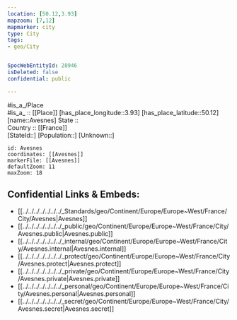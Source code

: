 ```yaml
---
location: [50.12,3.93] 
mapzoom: [7,12] 
mapmarker: city 
type: City
tags:
- geo/City


SpocWebEntityId: 28946
isDeleted: false
confidential: public

---
```

#is_a_/Place  
#is_a_ :: [[Place]] 
[has_place_longitude::3.93] 
[has_place_latitude::50.12] 
[name::Avesnes] 
State ::  
Country :: [[France]]  
[StateId::] 
[Population::] 
[Unknown::] 


```leaflet
id: Avesnes
coordinates: [[Avesnes]] 
markerFile: [[Avesnes]] 
defaultZoom: 11 
maxZoom: 18
```


## Confidential Links & Embeds: 
- [[../../../../../../../_Standards/geo/Continent/Europe/Europe~West/France/City/Avesnes|Avesnes]] 
- [[../../../../../../../_public/geo/Continent/Europe/Europe~West/France/City/Avesnes.public|Avesnes.public]] 
- [[../../../../../../../_internal/geo/Continent/Europe/Europe~West/France/City/Avesnes.internal|Avesnes.internal]] 
- [[../../../../../../../_protect/geo/Continent/Europe/Europe~West/France/City/Avesnes.protect|Avesnes.protect]] 
- [[../../../../../../../_private/geo/Continent/Europe/Europe~West/France/City/Avesnes.private|Avesnes.private]] 
- [[../../../../../../../_personal/geo/Continent/Europe/Europe~West/France/City/Avesnes.personal|Avesnes.personal]] 
- [[../../../../../../../_secret/geo/Continent/Europe/Europe~West/France/City/Avesnes.secret|Avesnes.secret]] 
